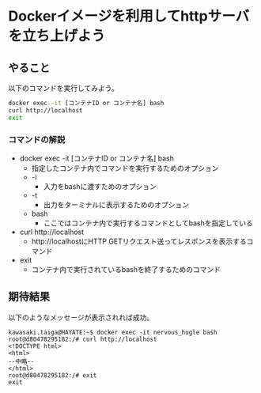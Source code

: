 # Dockerイメージを利用してhttpサーバを立ち上げよう

## やること
以下のコマンドを実行してみよう。

```bash
docker exec -it [コンテナID or コンテナ名] bash
curl http://localhost
exit
```

### コマンドの解説
- docker exec -it [コンテナID or コンテナ名] bash
   - 指定したコンテナ内でコマンドを実行するためのオプション
   - -i
      - 入力をbashに渡すためのオプション
   - -t
      - 出力をターミナルに表示するためのオプション
   - bash
      - ここではコンテナ内で実行するコマンドとしてbashを指定している
- curl http://localhost
   - http://localhostにHTTP GETリクエスト送ってレスポンスを表示するコマンド
- exit
   - コンテナ内で実行されているbashを終了するためのコマンド

## 期待結果
以下のようなメッセージが表示されれば成功。

```
kawasaki.taiga@HAYATE:~$ docker exec -it nervous_hugle bash
root@d80478295182:/# curl http://localhost
<!DOCTYPE html>
<html>
--中略--
</html>
root@d80478295182:/# exit
exit
```

